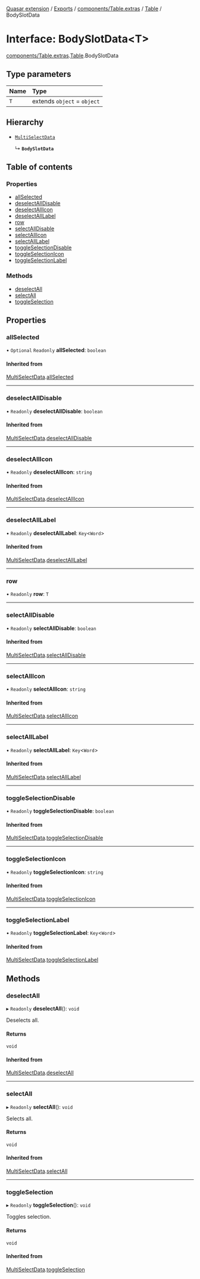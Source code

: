[Quasar extension](../index.md) / [Exports](../modules.md) / [components/Table.extras](../modules/components_Table_extras.md) / [Table](../modules/components_Table_extras.Table.md) / BodySlotData

# Interface: BodySlotData<T\>

[components/Table.extras](../modules/components_Table_extras.md).[Table](../modules/components_Table_extras.Table.md).BodySlotData

## Type parameters

| Name | Type |
| :------ | :------ |
| `T` | extends `object` = `object` |

## Hierarchy

- [`MultiSelectData`](components_Table_extras.Table.MultiSelectData.md)

  ↳ **`BodySlotData`**

## Table of contents

### Properties

- [allSelected](components_Table_extras.Table.BodySlotData.md#allselected)
- [deselectAllDisable](components_Table_extras.Table.BodySlotData.md#deselectalldisable)
- [deselectAllIcon](components_Table_extras.Table.BodySlotData.md#deselectallicon)
- [deselectAllLabel](components_Table_extras.Table.BodySlotData.md#deselectalllabel)
- [row](components_Table_extras.Table.BodySlotData.md#row)
- [selectAllDisable](components_Table_extras.Table.BodySlotData.md#selectalldisable)
- [selectAllIcon](components_Table_extras.Table.BodySlotData.md#selectallicon)
- [selectAllLabel](components_Table_extras.Table.BodySlotData.md#selectalllabel)
- [toggleSelectionDisable](components_Table_extras.Table.BodySlotData.md#toggleselectiondisable)
- [toggleSelectionIcon](components_Table_extras.Table.BodySlotData.md#toggleselectionicon)
- [toggleSelectionLabel](components_Table_extras.Table.BodySlotData.md#toggleselectionlabel)

### Methods

- [deselectAll](components_Table_extras.Table.BodySlotData.md#deselectall)
- [selectAll](components_Table_extras.Table.BodySlotData.md#selectall)
- [toggleSelection](components_Table_extras.Table.BodySlotData.md#toggleselection)

## Properties

### allSelected

• `Optional` `Readonly` **allSelected**: `boolean`

#### Inherited from

[MultiSelectData](components_Table_extras.Table.MultiSelectData.md).[allSelected](components_Table_extras.Table.MultiSelectData.md#allselected)

___

### deselectAllDisable

• `Readonly` **deselectAllDisable**: `boolean`

#### Inherited from

[MultiSelectData](components_Table_extras.Table.MultiSelectData.md).[deselectAllDisable](components_Table_extras.Table.MultiSelectData.md#deselectalldisable)

___

### deselectAllIcon

• `Readonly` **deselectAllIcon**: `string`

#### Inherited from

[MultiSelectData](components_Table_extras.Table.MultiSelectData.md).[deselectAllIcon](components_Table_extras.Table.MultiSelectData.md#deselectallicon)

___

### deselectAllLabel

• `Readonly` **deselectAllLabel**: `Key`<`Word`\>

#### Inherited from

[MultiSelectData](components_Table_extras.Table.MultiSelectData.md).[deselectAllLabel](components_Table_extras.Table.MultiSelectData.md#deselectalllabel)

___

### row

• `Readonly` **row**: `T`

___

### selectAllDisable

• `Readonly` **selectAllDisable**: `boolean`

#### Inherited from

[MultiSelectData](components_Table_extras.Table.MultiSelectData.md).[selectAllDisable](components_Table_extras.Table.MultiSelectData.md#selectalldisable)

___

### selectAllIcon

• `Readonly` **selectAllIcon**: `string`

#### Inherited from

[MultiSelectData](components_Table_extras.Table.MultiSelectData.md).[selectAllIcon](components_Table_extras.Table.MultiSelectData.md#selectallicon)

___

### selectAllLabel

• `Readonly` **selectAllLabel**: `Key`<`Word`\>

#### Inherited from

[MultiSelectData](components_Table_extras.Table.MultiSelectData.md).[selectAllLabel](components_Table_extras.Table.MultiSelectData.md#selectalllabel)

___

### toggleSelectionDisable

• `Readonly` **toggleSelectionDisable**: `boolean`

#### Inherited from

[MultiSelectData](components_Table_extras.Table.MultiSelectData.md).[toggleSelectionDisable](components_Table_extras.Table.MultiSelectData.md#toggleselectiondisable)

___

### toggleSelectionIcon

• `Readonly` **toggleSelectionIcon**: `string`

#### Inherited from

[MultiSelectData](components_Table_extras.Table.MultiSelectData.md).[toggleSelectionIcon](components_Table_extras.Table.MultiSelectData.md#toggleselectionicon)

___

### toggleSelectionLabel

• `Readonly` **toggleSelectionLabel**: `Key`<`Word`\>

#### Inherited from

[MultiSelectData](components_Table_extras.Table.MultiSelectData.md).[toggleSelectionLabel](components_Table_extras.Table.MultiSelectData.md#toggleselectionlabel)

## Methods

### deselectAll

▸ `Readonly` **deselectAll**(): `void`

Deselects all.

#### Returns

`void`

#### Inherited from

[MultiSelectData](components_Table_extras.Table.MultiSelectData.md).[deselectAll](components_Table_extras.Table.MultiSelectData.md#deselectall)

___

### selectAll

▸ `Readonly` **selectAll**(): `void`

Selects all.

#### Returns

`void`

#### Inherited from

[MultiSelectData](components_Table_extras.Table.MultiSelectData.md).[selectAll](components_Table_extras.Table.MultiSelectData.md#selectall)

___

### toggleSelection

▸ `Readonly` **toggleSelection**(): `void`

Toggles selection.

#### Returns

`void`

#### Inherited from

[MultiSelectData](components_Table_extras.Table.MultiSelectData.md).[toggleSelection](components_Table_extras.Table.MultiSelectData.md#toggleselection)

